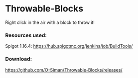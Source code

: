 # Throwable-Blocks
Right click in the air with a block to throw it!

### Resources used:
Spigot 1.16.4: https://hub.spigotmc.org/jenkins/job/BuildTools/

### Download:
https://github.com/O-Siman/Throwable-Blocks/releases/
